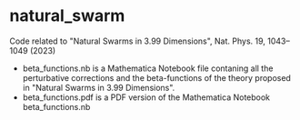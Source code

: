 # natural_swarm
Code related to "Natural Swarms in 3.99 Dimensions", Nat. Phys. 19, 1043–1049 (2023)

- beta_functions.nb is a Mathematica Notebook file contaning all the perturbative corrections and the beta-functions of the theory proposed in "Natural Swarms in 3.99 Dimensions".
- beta_functions.pdf is a PDF version of the Mathematica Notebook beta_functions.nb
